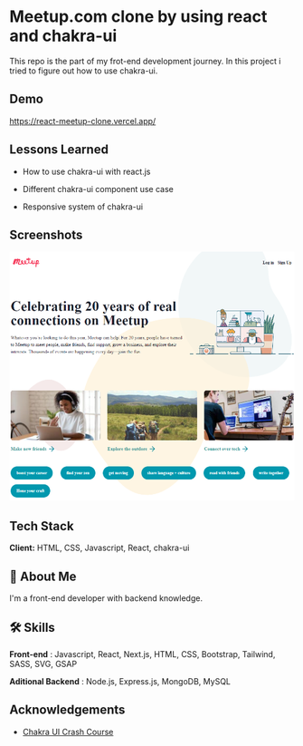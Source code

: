 # Meetup.com clone by using react and chakra-ui

This repo is the part of my frot-end development journey. In this project i tried to figure out how to use chakra-ui.

## Demo

https://react-meetup-clone.vercel.app/

## Lessons Learned

-   How to use chakra-ui with react.js

-   Different chakra-ui component use case

-   Responsive system of chakra-ui

## Screenshots

![App Screenshot](demo.png)

## Tech Stack

**Client:** HTML, CSS, Javascript, React, chakra-ui

## 🚀 About Me

I'm a front-end developer with backend knowledge.

## 🛠 Skills

**Front-end** : Javascript, React, Next.js, HTML, CSS, Bootstrap, Tailwind, SASS, SVG, GSAP

**Aditional Backend** : Node.js, Express.js, MongoDB, MySQL

## Acknowledgements

-   [Chakra UI Crash Course](https://www.youtube.com/watch?v=s-bIsz-NR3c)
